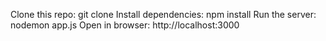 Clone this repo: git clone <repo-url>
Install dependencies: npm install
Run the server: nodemon app.js
Open in browser: http://localhost:3000
